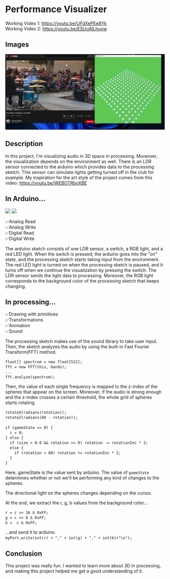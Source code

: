 # Performance Visualizer

Working Video 1: https://youtu.be/UFdXePEe8Yk  
Working Video 2: https://youtu.be/ESUuAlLhuow

## Images
![](images/screenshot.png)

## Description
In this project, I'm visualizing audio in 3D space in processing. Moreover, the visualization depends on the environment as well. There is an LDR sensor connected to the arduino which provides data to the processing sketch. This sensor can simulate lights getting turned off in the club for example. 
My inspiration for the art style of the project comes from this video: https://youtu.be/WEBOTRboXBE

## In Arduino...
![](images/circuit.jpg)
![](images/schematic.jpg)

✅Analog Read  
✅Analog Write  
✅Digital Read  
✅Digital Write  

The arduino sketch consists of one LDR sensor, a switch, a RGB light, and a red LED light. When the switch is pressed, the arduino goes into the "on" state, and the processing sketch starts taking input from the environment. The red LED light is turned on when the processing sketch is paused, and it turns off when we continue the visualization by pressing the switch. The LDR sensor sends the light data to processing. Moreover, the RGB light corresponds to the background color of the processing sketch that keeps changing.

## In processing...

✅Drawing with primitives  
✅Transformations  
✅Animation  
✅Sound  

The processing sketch makes use of the sound library to take user input. Then, the sketch analyzes the audio by using the built-in Fast Fourier Transform(FFT) method.
```
float[] spectrum = new float[512];
fft = new FFT(this, bands);
...
fft.analyze(spectrum);
```
Then, the value of each single frequency is mapped to the z-index of the spheres that appear on the screen. Moreover, if the audio is strong enough and the z-index crosses a certain threshold, the whole grid of spheres starts rotating.
```
rotateX(radians(rotation));
rotateZ(radians(80 - rotation));
        
if (gameState == 0) {
  z = 0;
} else {
  if (size > 0.8 && rotation >= 0) rotation -= rotationInc * 2;
  else {
    if (rotation < 80) rotation += rotationInc * 2;
  }
}
```
Here, gameState is the value sent by arduino. The value of `gameState` determines whether or not we'll be performing any kind of changes to the spheres.

The directional light on the spheres changes depending on the cursor.

At the end, we extract the r, g, b values from the background color...
```
r = c >> 16 & 0xFF;
g = c >> 8 & 0xFF;
b =  c & 0xFF;
```
...and send it to arduino.  
```myPort.write(int(r) + "," + int(g) + "," + int(b)+"\n");```

## Conclusion
This project was really fun. I wanted to learn more about 3D in processing, and making this project helped me get a good understanding of it. 
